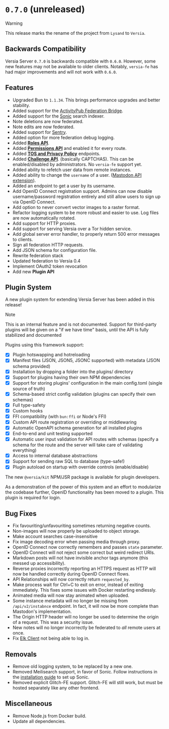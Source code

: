# `0.7.0` (unreleased)

> [!WARNING]
> This release marks the rename of the project from `Lysand` to `Versia`.

## Backwards Compatibility

Versia Server `0.7.0` is backwards compatible with `0.6.0`. However, some new features may not be available to older clients. Notably, `versia-fe` has had major improvements and will not work with `0.6.0`.

## Features

- Upgraded Bun to `1.1.34`. This brings performance upgrades and better stability.
- Added support for the [ActivityPub Federation Bridge](https://github.com/versia-pub/activitypub).
- Added support for the [Sonic](https://github.com/valeriansaliou/sonic) search indexer.
- Note deletions are now federated.
- Note edits are now federated.
- Added support for [Sentry](https://sentry.io).
- Added option for more federation debug logging.
- Added [**Roles API**](docs/api/roles.md).
- Added [**Permissions API**](docs/api/roles.md) and enabled it for every route.
- Added [**TOS and Privacy Policy**](docs/api/mastodon.md) endpoints.
- Added [**Challenge API**](docs/api/challenges.md). (basically CAPTCHAS). This can be enabled/disabled by administrators. No `versia-fe` support yet.
- Added ability to refetch user data from remote instances.
- Added ability to change the `username` of a user. ([Mastodon API extension](docs/api/mastodon.md)).
- Added an endpoint to get a user by its username.
- Add OpenID Connect registration support. Admins can now disable username/password registration entirely and still allow users to sign up via OpenID Connect.
- Add option to never convert vector images to a raster format.
- Refactor logging system to be more robust and easier to use. Log files are now automatically rotated.
- Add support for HTTP proxies.
- Add support for serving Versia over a Tor hidden service.
- Add global server error handler, to properly return 500 error messages to clients.
- Sign all federation HTTP requests.
- Add JSON schema for configuration file.
- Rewrite federation stack
- Updated federation to Versia 0.4
- Implement OAuth2 token revocation
- Add new **Plugin API**

## Plugin System

A new plugin system for extending Versia Server has been added in this release!

> [!NOTE]
> 
> This is an internal feature and is not documented. Support for third-party plugins will be given on a "if we have time" basis, until the API is fully stabilized and documented

Plugins using this framework support:

- [x] Plugin hotswapping and hotreloading
- [x] Manifest files (JSON, JSON5, JSONC supported) with metadata (JSON schema provided)
- [x] Installation by dropping a folder into the plugins/ directory
- [x] Support for plugins having their own NPM dependencies
- [x] Support for storing plugins' configuration in the main config.toml (single source of truth)
- [x] Schema-based strict config validation (plugins can specify their own schemas)
- [x] Full type-safety
- [x] Custom hooks
- [x] FFI compatibility (with `bun:ffi` or Node's FFI)
- [x] Custom API route registration or overriding or middlewaring
- [x] Automatic OpenAPI schema generation for all installed plugins
- [x] End-to-end and unit testing supported
- [x] Automatic user input validation for API routes with schemas (specify a schema for the route and the server will take care of validating everything)
- [x] Access to internal database abstractions
- [x] Support for sending raw SQL to database (type-safe!)
- [x] Plugin autoload on startup with override controls (enable/disable)

The new `@versia/kit` NPM/JSR package is available for plugin developers.

As a demonstration of the power of this system and an effort to modularize the codebase further, OpenID functionality has been moved to a plugin. This plugin is required for login.

## Bug Fixes

- Fix favouriting/unfavouriting sometimes returning negative counts.
- Non-images will now properly be uploaded to object storage.
- Make account searches case-insensitive
- Fix image decoding error when passing media through proxy.
- OpenID Connect now correctly remembers and passes `state` parameter.
- OpenID Connect will not reject some correct but weird redirect URIs.
- Markdown posts will not have invisible anchor tags anymore (this messed up accessibility).
- Reverse proxies incorrectly reporting an HTTPS request as HTTP will now be handled correctly during OpenID Connect flows.
- API Relationships will now correctly return `requested_by`.
- Make process wait for Ctrl+C to exit on error, instead of exiting immediately. This fixes some issues with Docker restarting endlessly.
- Animated media will now stay animated when uploaded.
- Some instance metadata will no longer be missing from `/api/v2/instabnce` endpoint. In fact, it will now be more complete than Mastodon's implementation.
- The Origin HTTP header will no longer be used to determine the origin of a request. This was a security issue.
- New notes will no longer incorrectly be federated to *all* remote users at once.
- Fix [Elk Client](https://elk.zone/) not being able to log in.

## Removals

- Remove old logging system, to be replaced by a new one.
- Removed Meilisearch support, in favor of Sonic. Follow instructions in the [installation guide](docs/installation.md) to set up Sonic.
- Removed explicit Glitch-FE support. Glitch-FE will still work, but must be hosted separately like any other frontend.

## Miscellaneous

- Remove Node.js from Docker build.
- Update all dependencies.
